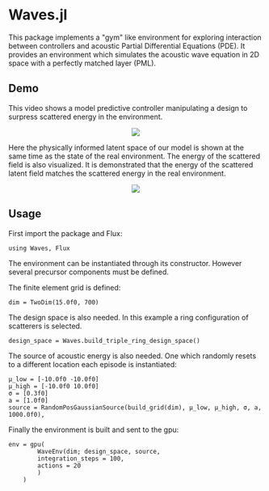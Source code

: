 # Waves.jl

This package implements a "gym" like environment for exploring interaction between controllers and acoustic Partial Differential Equations (PDE). It provides an environment which simulates the acoustic wave equation in 2D space with a perfectly matched layer (PML). 

## Demo

This video shows a model predictive controller manipulating a design to surpress scattered energy in the environment.

<p align="center">
	<img src="https://github.com/gladisor/Waves.jl/blob/wildfire/images/mpc.gif">
</p>

Here the physically informed latent space of our model is shown at the same time as the state of the real environment. The energy of the scattered field is also visualized. It is demonstrated that the energy of the scattered latent field matches the scattered energy in the real environment.

<p align="center">
	<img src="https://github.com/gladisor/Waves.jl/blob/wildfire/images/dashboard.gif">
</p>

## Usage

First import the package and Flux:
```
using Waves, Flux
```

The environment can be instantiated through its constructor. However several precursor components must be defined.

The finite element grid is defined:
```
dim = TwoDim(15.0f0, 700)
```

The design space is also needed. In this example a ring configuration of scatterers is selected.
```
design_space = Waves.build_triple_ring_design_space()
```

The source of acoustic energy is also needed. One which randomly resets to a different location each episode is instantiated:
```
μ_low = [-10.0f0 -10.0f0]
μ_high = [-10.0f0 10.0f0]
σ = [0.3f0]
a = [1.0f0]
source = RandomPosGaussianSource(build_grid(dim), μ_low, μ_high, σ, a, 1000.0f0),
```

Finally the environment is built and sent to the gpu:
```
env = gpu(
		WaveEnv(dim; design_space, source,
    	integration_steps = 100,
    	actions = 20
		)
	)
```